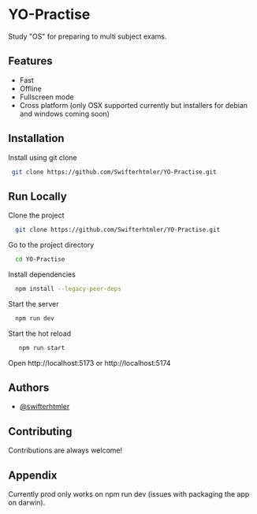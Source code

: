 # YO-Practise

Study "OS" for preparing to multi subject exams.



## Features

- Fast
- Offline 
- Fullscreen mode
- Cross platform (only OSX supported currently but installers for debian and windows coming soon)


## Installation

Install using git clone

```bash
 git clone https://github.com/Swifterhtmler/YO-Practise.git
```
    
## Run Locally

Clone the project

```bash
  git clone https://github.com/Swifterhtmler/YO-Practise.git
```

Go to the project directory

```bash
  cd YO-Practise
```

Install dependencies

```bash
  npm install --legacy-peer-deps
```

Start the server

```bash
  npm run dev
```

Start the hot reload

```bash
   npm run start
```

Open http://localhost:5173 or http://localhost:5174




## Authors

- [@swifterhtmler](https://www.github.com/swifterhtmler)


## Contributing

Contributions are always welcome!




## Appendix

Currently prod only works on npm run dev (issues with packaging the app on darwin).


